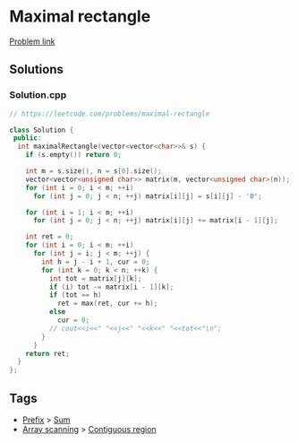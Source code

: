 # Maximal rectangle

[Problem link](https://leetcode.com/problems/maximal-rectangle)

## Solutions


### Solution.cpp
```cpp
// https://leetcode.com/problems/maximal-rectangle

class Solution {
 public:
  int maximalRectangle(vector<vector<char>>& s) {
    if (s.empty()) return 0;

    int m = s.size(), n = s[0].size();
    vector<vector<unsigned char>> matrix(m, vector<unsigned char>(n));
    for (int i = 0; i < m; ++i)
      for (int j = 0; j < n; ++j) matrix[i][j] = s[i][j] - '0';

    for (int i = 1; i < m; ++i)
      for (int j = 0; j < n; ++j) matrix[i][j] += matrix[i - 1][j];

    int ret = 0;
    for (int i = 0; i < m; ++i)
      for (int j = i; j < m; ++j) {
        int h = j - i + 1, cur = 0;
        for (int k = 0; k < n; ++k) {
          int tot = matrix[j][k];
          if (i) tot -= matrix[i - 1][k];
          if (tot == h)
            ret = max(ret, cur += h);
          else
            cur = 0;
          // cout<<i<<" "<<j<<" "<<k<<" "<<tot<<"\n";
        }
      }
    return ret;
  }
};
```
## Tags

* [Prefix](/README.md#Prefix) > [Sum](/README.md#Prefix-Sum)
* [Array scanning](/README.md#Array_scanning) > [Contiguous region](/README.md#Array_scanning-Contiguous_region)
